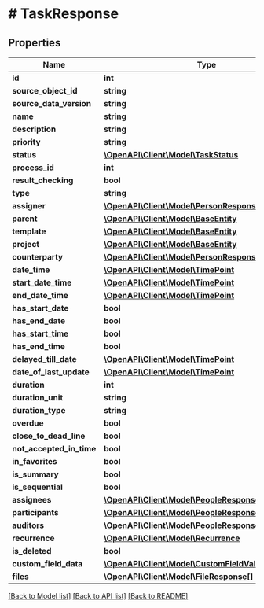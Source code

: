 # # TaskResponse

## Properties

Name | Type | Description | Notes
------------ | ------------- | ------------- | -------------
**id** | **int** |  | [optional]
**source_object_id** | **string** |  | [optional]
**source_data_version** | **string** |  | [optional]
**name** | **string** |  | [optional]
**description** | **string** |  | [optional]
**priority** | **string** |  | [optional]
**status** | [**\OpenAPI\Client\Model\TaskStatus**](TaskStatus.md) |  | [optional]
**process_id** | **int** |  | [optional]
**result_checking** | **bool** |  | [optional]
**type** | **string** |  | [optional]
**assigner** | [**\OpenAPI\Client\Model\PersonResponse**](PersonResponse.md) |  | [optional]
**parent** | [**\OpenAPI\Client\Model\BaseEntity**](BaseEntity.md) |  | [optional]
**template** | [**\OpenAPI\Client\Model\BaseEntity**](BaseEntity.md) |  | [optional]
**project** | [**\OpenAPI\Client\Model\BaseEntity**](BaseEntity.md) |  | [optional]
**counterparty** | [**\OpenAPI\Client\Model\PersonResponse**](PersonResponse.md) |  | [optional]
**date_time** | [**\OpenAPI\Client\Model\TimePoint**](TimePoint.md) |  | [optional]
**start_date_time** | [**\OpenAPI\Client\Model\TimePoint**](TimePoint.md) |  | [optional]
**end_date_time** | [**\OpenAPI\Client\Model\TimePoint**](TimePoint.md) |  | [optional]
**has_start_date** | **bool** |  | [optional]
**has_end_date** | **bool** |  | [optional]
**has_start_time** | **bool** |  | [optional]
**has_end_time** | **bool** |  | [optional]
**delayed_till_date** | [**\OpenAPI\Client\Model\TimePoint**](TimePoint.md) |  | [optional]
**date_of_last_update** | [**\OpenAPI\Client\Model\TimePoint**](TimePoint.md) |  | [optional]
**duration** | **int** |  | [optional]
**duration_unit** | **string** |  | [optional]
**duration_type** | **string** |  | [optional]
**overdue** | **bool** |  | [optional]
**close_to_dead_line** | **bool** |  | [optional]
**not_accepted_in_time** | **bool** |  | [optional]
**in_favorites** | **bool** |  | [optional]
**is_summary** | **bool** |  | [optional]
**is_sequential** | **bool** |  | [optional]
**assignees** | [**\OpenAPI\Client\Model\PeopleResponse**](PeopleResponse.md) |  | [optional]
**participants** | [**\OpenAPI\Client\Model\PeopleResponse**](PeopleResponse.md) |  | [optional]
**auditors** | [**\OpenAPI\Client\Model\PeopleResponse**](PeopleResponse.md) |  | [optional]
**recurrence** | [**\OpenAPI\Client\Model\Recurrence**](Recurrence.md) |  | [optional]
**is_deleted** | **bool** |  | [optional]
**custom_field_data** | [**\OpenAPI\Client\Model\CustomFieldValueResponse[]**](CustomFieldValueResponse.md) |  | [optional]
**files** | [**\OpenAPI\Client\Model\FileResponse[]**](FileResponse.md) |  | [optional]

[[Back to Model list]](../../README.md#models) [[Back to API list]](../../README.md#endpoints) [[Back to README]](../../README.md)
